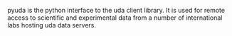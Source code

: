 pyuda is the python interface to the uda client library. It is used for remote access to scientific and experimental data from a number of international labs hosting uda data servers. 
